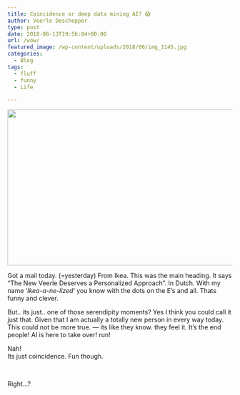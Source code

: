 ```yaml
---
title: Coincidence or deep data mining AI? 😱
author: Veerle Deschepper
type: post
date: 2018-06-13T19:56:04+00:00
url: /wow/
featured_image: /wp-content/uploads/2018/06/img_1145.jpg
categories:
  - Blog
tags:
  - fluff
  - funny
  - Life

---
```

<img class="wp-image-458 size-full aligncenter" src="https://i2.wp.com/gompje.be/wp-content/uploads/2018/06/img_1145.jpg?resize=750%2C350&#038;ssl=1" alt="" width="750" height="350" srcset="https://i2.wp.com/gompje.be/wp-content/uploads/2018/06/img_1145.jpg?w=750&ssl=1 750w, https://i2.wp.com/gompje.be/wp-content/uploads/2018/06/img_1145.jpg?resize=300%2C140&ssl=1 300w, https://i2.wp.com/gompje.be/wp-content/uploads/2018/06/img_1145.jpg?resize=150%2C70&ssl=1 150w" sizes="(max-width: 750px) 100vw, 750px" data-recalc-dims="1" /> 

Got a mail today. (=yesterday) From Ikea. This was the main heading. It says &#8220;The New Veerle Deserves a Personalized Approach&#8221;. In Dutch. With my name &#8216;_Ikea-a-ne-lized_&#8216; you know with the dots on the E&#8217;s and all. Thats funny and clever.

But.. its just.. one of those serendipity moments? Yes I think you could call it just that. Given that I am actually a totally new person in every way today. This could not be more true. &#8212; its like they know. they feel it. It&#8217;s the end people! AI is here to take over! run!

Nah!  
Its just coincidence. Fun though.

&nbsp;

Right&#8230;?

&nbsp;